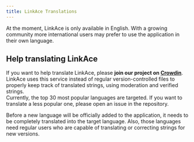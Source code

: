 ```yaml
---
title: LinkAce Translations
---
```


At the moment, LinkAce is only available in English. With a growing community more international users may
prefer to use the application in their own language.

## Help translating LinkAce

If you want to help translate LinkAce, please **join our project on [Crowdin](https://crowdin.com/project/linkace)**.
LinkAce uses this service instead of regular version-controlled files to properly keep track of translated strings,
using moderation and verified strings.  
Currently, the top 30 most popular languages are targeted. If you want to translate a less popular one, please
open an issue in the repository.

Before a new language will be officially added to the application, it needs to be completely translated into the target
language. Also, those languages need regular users who are capable of translating or correcting strings for new
versions.
